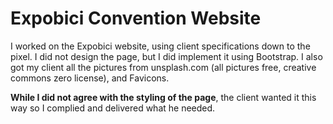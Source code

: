 <h1>Expobici Convention Website</h1>

I worked on the Expobici website, using client specifications down to the pixel. I did not design the page, but I did implement it using Bootstrap. I also got my client all the pictures from unsplash.com (all pictures free, creative commons zero license), and Favicons.

<b>While I did not agree with the styling of the page</b>, the client wanted it this way so I complied and delivered what he needed.
